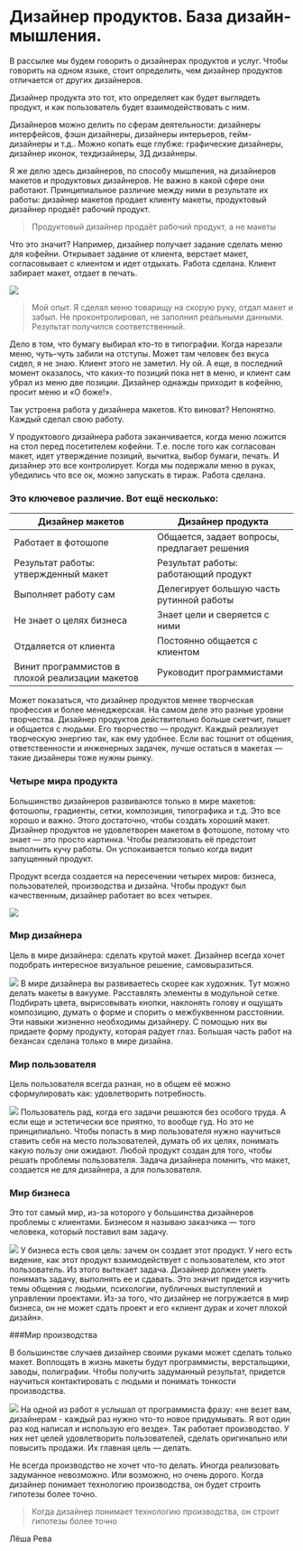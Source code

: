# Дизайнер продуктов. База дизайн-мышления.

В рассылке мы будем говорить о дизайнерах продуктов и услуг. Чтобы говорить на одном языке, стоит определить, чем дизайнер продуктов отличается от других дизайнеров.

Дизайнер продукта это тот, кто определяет как будет выглядеть продукт, и как пользователь будет взаимодействовать с ним.

Дизайнеров можно делить по сферам деятельности: дизайнеры интерфейсов, фэшн дизайнеры, дизайнеры интерьеров, гейм-дизайнеры и т.д.. Можно копать еще глубже: графические дизайнеры, дизайнер иконок, техдизайнеры, 3Д дизайнеры.

Я же делю здесь дизайнеров, по способу мышления, на дизайнеров макетов и продуктовых дизайнеров. Не важно в какой сфере они работают. Принципиальное различие между ними в результате их работы: дизайнер макетов продает клиенту макеты, продуктовый дизайнер продаёт рабочий продукт.

> Продуктовый дизайнер продаёт рабочий продукт, а не макеты

Что это значит? Например, дизайнер получает задание сделать меню для кофейни. Открывает задание от клиента, верстает макет, согласовывает с клиентом и идет отдыхать. Работа сделана. Клиент забирает макет, отдает в печать.

![](../image/design/proxy.imgsmail.ru.png)

> Мой опыт. Я сделал меню товарищу на скорую руку, отдал макет и забыл. Не проконтролировал, не заполнил реальными данными. Результат получился соответственный.

Дело в том, что бумагу выбирал кто-то в типографии. Когда нарезали меню, чуть-чуть забили на отступы. Может там человек без вкуса сидел, я не знаю. Клиент этого не заметил. Ну ой. А еще, в последний момент оказалось, что каких-то позиций пока нет в меню, и клиент сам убрал из меню две позиции. Дизайнер однажды приходит в кофейню, просит меню и «О боже!».

Так устроена работа у дизайнера макетов. Кто виноват? Непонятно. Каждый сделал свою работу.

У продуктового дизайнера работа заканчивается, когда меню ложится на стол перед посетителем кофейни. Т.е. после того как согласован макет, идет утверждение позиций, вычитка, выбор бумаги, печать. И дизайнер это все контролирует. Когда мы подержали меню в руках, убедились что все ок, можно запускать в тираж. Работа сделана.

### Это ключевое различие. Вот ещё несколько:

| Дизайнер макетов   | Дизайнер продукта |
| -- | -- |
| Работает в фотошопе | Общается, задает вопросы, предлагает решения |
| Результат работы: утвержденный макет | Результат работы: работающий продукт |
| Выполняет работу сам | Делегирует большую часть рутинной работы |
| Не знает о целях бизнеса | Знает цели и сверяется с ними |
| Отдаляется от клиента | Постоянно общается с клиентом |
| Винит программистов в плохой реализации макетов | Руководит программистами |

Может показаться, что дизайнер продуктов менее творческая профессия и более менеджерская. На самом деле это разные уровни творчества. Дизайнер продуктов действительно больше скетчит, пишет и общается с людьми. Его творчество — продукт. Каждый реализует творческую энергию так, как ему удобнее. Если вас тошнит от общения, ответственности и инженерных задачек, лучше остаться в макетах — такие дизайнеры тоже нужны рынку.

### Четыре мира продукта

Большинство дизайнеров развиваются только в мире макетов: фотошопы, градиенты, сетки, композиция, типографика и т.д. Это все хорошо и важно. Этого достаточно, чтобы создать хороший макет. Дизайнер продуктов не удовлетворен макетом в фотошопе, потому что знает — это просто картинка. Чтобы реализовать её предстоит выполнить кучу работы. Он успокаивается только когда видит запущенный продукт.

Продукт всегда создается на пересечении четырех миров: бизнеса, пользователей, производства и дизайна. Чтобы продукт был качественным, дизайнер работает во всех четырех.

![](../image/design/proxy.imgsmail1.jpg)

### Мир дизайнера

Цель в мире дизайнера: сделать крутой макет. Дизайнер всегда хочет подобрать интересное визуальное решение, самовыразиться. 

![](../image/design/proxy.imgsmail.ru2.png)
В мире дизайнера вы развиваетесь скорее как художник. Тут можно делать макеты в вакууме. Расставлять элементы в модульной сетке. Подбирать цвета, вырисовывать кнопки, наклонять голову и ощущать композицию, думать о форме и спорить о межбуквенном расстоянии. Эти навыки жизненно необходимы дизайнеру. С помощью них вы придаете форму продукту, которая радует глаз. Большая часть работ на бехансах сделана только в мире дизайна.

### Мир пользователя

Цель пользователя всегда разная, но в общем её можно сформулировать как: удовлетворить потребность. 

![](../image/design/proxy.imgsmail.ru3.png)
Пользователь рад, когда его задачи решаются без особого труда. А если еще и эстетически все приятно, то вообще гуд. Но это не принципиально. Чтобы попасть в мир пользователя нужно научиться ставить себя на место пользователей, думать об их целях, понимать какую пользу они ожидают. Любой продукт создан для того, чтобы решать проблемы пользователя. Задача дизайнера помнить, что макет, создается не для дизайнера, а для пользователя.

### Мир бизнеса

Это тот самый мир, из-за которого у большинства дизайнеров проблемы с клиентами. Бизнесом я называю заказчика — того человека, который поставил вам задачу.

![](../image/design/proxy.imgsmail.ru4.png)
У бизнеса есть своя цель: зачем он создает этот продукт. У него есть видение, как этот продукт взаимодействует с пользователем, кто этот пользователь. Из этого вытекает задача. Дизайнер должен уметь понимать задачу, выполнять ее и сдавать. Это значит придется изучить темы общения с людьми, психологии, публичных выступлений и управлении проектами. Из-за того, что дизайнер не погружается в мир бизнеса, он не может сдать проект и его «клиент дурак и хочет плохой дизайн».

###Мир производства

В большинстве случаев дизайнер своими руками может сделать только макет. Воплощать в жизнь макеты будут программисты, верстальщики, заводы, полиграфии. Чтобы получить задуманный результат, придется научиться контактировать с людьми и понимать тонкости производства.

![](../image/design/proxy.imgsmail.ru5.png)
На одной из работ я услышал от программиста фразу: «не везет вам, дизайнерам - каждый раз нужно что-то новое придумывать. Я вот один раз код написал и использую его везде». Так работает производство. У них нет целей удовлетворить пользователей, сделать оригинально или повысить продажи. Их главная цель — делать.

Не всегда производство не хочет что-то делать. Иногда реализовать задуманное невозможно. Или возможно, но очень дорого. Когда дизайнер понимает технологию производства, он будет строить гипотезы более точно.


> Когда дизайнер понимает технологию производства, он строит гипотезы более точно


Лёша Рева


